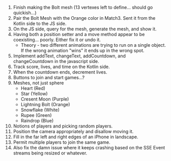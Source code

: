 1. Finish making the Bolt mesh (13 vertexes left to define... should go quickish...)
2. Pair the Bolt Mesh with the Orange color in Match3. Sent it from the Kotlin side to the JS side.
3. On the JS side, query for the mesh, generate the mesh, and show it.
4. Having both a position setter and a move method appear to be coexisting... poorly. Either fix it or undo it.
    * Theory - two different animations are trying to run on a single object. If the wrong animation "wins" it ends up in the wrong spot.
5. Implement addText, changeText, addCountdown, and changeCountdown in the javascript side.
6. Track score, lives, and time on the Kotlin side.
7. When the countdown ends, decrement lives.
8. Buttons to join and start games...?
9. Meshes, not just sphere
    * Heart (Red)
    * Star (Yellow)
    * Cresent Moon (Purple)
    * Lightning Bolt (Orange)
    * Snowflake (White)
    * Rupee (Green)
    * Raindrop (Blue)
10. Notions of players and picking random players.
11. Position the camera appropriately and disallow moving it.
12. Fill in the far left and right edges of an iPhone in landscape.
13. Permit multiple players to join the same game.
14. Also fix the damn issue where it keeps crashing based on the SSE Event streams being resized or whatever.